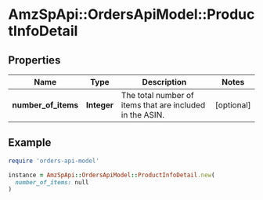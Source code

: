 # AmzSpApi::OrdersApiModel::ProductInfoDetail

## Properties

| Name | Type | Description | Notes |
| ---- | ---- | ----------- | ----- |
| **number_of_items** | **Integer** | The total number of items that are included in the ASIN. | [optional] |

## Example

```ruby
require 'orders-api-model'

instance = AmzSpApi::OrdersApiModel::ProductInfoDetail.new(
  number_of_items: null
)
```

